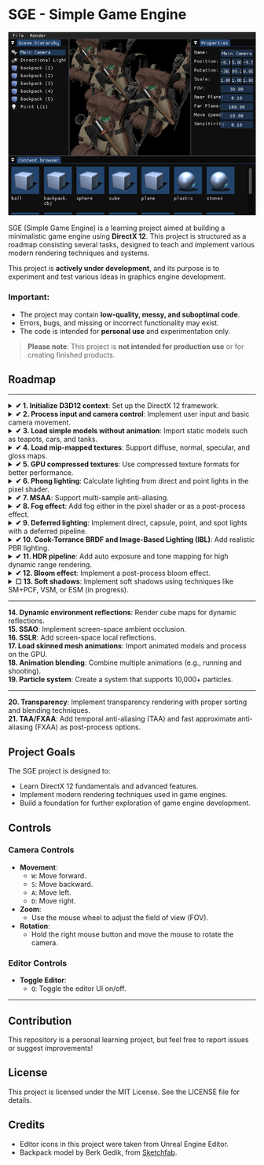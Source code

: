 # SGE - Simple Game Engine  

![Preview](https://github.com/ucpp/sge/blob/master/docs/preview.png)

SGE (Simple Game Engine) is a learning project aimed at building a minimalistic game engine using **DirectX 12**. This project is structured as a roadmap consisting several tasks, designed to teach and implement various modern rendering techniques and systems. 

This project is **actively under development**, and its purpose is to experiment and test various ideas in graphics engine development.  

### Important:  

- The project may contain **low-quality, messy, and suboptimal code**.  
- Errors, bugs, and missing or incorrect functionality may exist.  
- The code is intended for **personal use** and experimentation only.  

> **Please note**: This project is **not intended for production use** or for creating finished products.  

## Roadmap  
---
<details>
  <summary><strong>✔ 1. Initialize D3D12 context</strong>: Set up the DirectX 12 framework.</summary>
 
  ![First Triangle](https://github.com/ucpp/sge/blob/master/docs/first_triangle.png)

  [Last commit](https://github.com/ucpp/sge/commit/13da25b1de4a97eeb2f3149d05a9619258020e4b)
</details>
<details>
  <summary><strong>✔ 2. Process input and camera control</strong>: Implement user input and basic camera movement.</summary>
 
  ![Camera and Input](https://github.com/ucpp/sge/blob/master/docs/camera_and_input.gif)

  [Last commit](https://github.com/ucpp/sge/commit/ba4c22781d8f4f9242fe2f4917e1cb136106b02b)
</details>
<details>
  <summary><strong>✔ 3. Load simple models without animation</strong>: Import static models such as teapots, cars, and tanks.</summary>
 
  ![Models](https://github.com/ucpp/sge/blob/master/docs/load_model.gif)

  [Last commit](https://github.com/ucpp/sge/commit/97288dfe5bd48521b60c2f83586c5614c38b82e2)
</details>
<details>
  <summary><strong>✔ 4. Load mip-mapped textures</strong>: Support diffuse, normal, specular, and gloss maps.</summary>
 
  ![Textures](https://github.com/ucpp/sge/blob/master/docs/test_mips.gif)

</details>
<details>
  <summary><strong>✔ 5. GPU compressed textures</strong>: Use compressed texture formats for better performance.</summary>
 
  ![Textures](https://github.com/ucpp/sge/blob/master/docs/gpu_compressed_textures.png)

  [Last commit](https://github.com/ucpp/sge/commit/7f94cee0e085e4e762407c829d87ead4bfd991c2)

</details>

<details>
  <summary><strong>✔ 6. Phong lighting</strong>: Calculate lighting from direct and point lights in the pixel shader.</summary>

  ![Phong lighting](https://github.com/ucpp/sge/blob/master/docs/phong.gif)

  [Last commit](https://github.com/ucpp/sge/commit/fff8aa416b0fb9948be084802f2dd173c7df1e0b)
 
</details>
<details>
  <summary><strong>✔ 7. MSAA</strong>: Support multi-sample anti-aliasing.</summary>

  ![MSAA](https://github.com/ucpp/sge/blob/master/docs/msaa.png)

  [Last commit](https://github.com/ucpp/sge/commit/f62c52b29d1cff6fb0d903e2ca63036b8a65547d)

</details>
<details>
  <summary><strong>✔ 8. Fog effect</strong>: Add fog either in the pixel shader or as a post-process effect.</summary>
 
  ![Fog](https://github.com/ucpp/sge/blob/master/docs/fog.gif)

  [Last commit](https://github.com/ucpp/sge/commit/e9dd4b4625f0a0aff2d495b8370214d21d88713a)

</details>
<details>
  <summary><strong>✔ 9. Deferred lighting</strong>: Implement direct, capsule, point, and spot lights with a deferred pipeline.</summary>

  ![Deferred](https://github.com/ucpp/sge/blob/master/docs/deferred.gif)

</details>
<details>
  <summary><strong>✔ 10. Cook-Torrance BRDF and Image-Based Lighting (IBL)</strong>: Add realistic PBR lighting.</summary>

  ![BRDF](https://github.com/ucpp/sge/blob/master/docs/brdf.png)

</details>
<details>
  <summary><strong>✔ 11. HDR pipeline</strong>: Add auto exposure and tone mapping for high dynamic range rendering.</summary>

  ![BRDF](https://github.com/ucpp/sge/blob/master/docs/brdf.png)

</details>
<details>
  <summary><strong>✔ 12. Bloom effect</strong>: Implement a post-process bloom effect.</summary>

  ![Bloom](https://github.com/ucpp/sge/blob/master/docs/bloom.png)

</details>
 <details>
  <summary><strong>☐ 13. Soft shadows</strong>: Implement soft shadows using techniques like SM+PCF, VSM, or ESM (in progress).</summary>
  
</details>
   
---
  
**14. Dynamic environment reflections**: Render cube maps for dynamic reflections.  
**15. SSAO**: Implement screen-space ambient occlusion.  
**16. SSLR**: Add screen-space local reflections.  
**17. Load skinned mesh animations**: Import animated models and process on the GPU.  
**18. Animation blending**: Combine multiple animations (e.g., running and shooting).    
**19. Particle system**: Create a system that supports 10,000+ particles.  
  
--- 
  
**20. Transparency**: Implement transparency rendering with proper sorting and blending techniques.  
**21. TAA/FXAA**: Add temporal anti-aliasing (TAA) and fast approximate anti-aliasing (FXAA) as post-process options.

## Project Goals  

The SGE project is designed to:  
- Learn DirectX 12 fundamentals and advanced features.  
- Implement modern rendering techniques used in game engines.  
- Build a foundation for further exploration of game engine development.  

##  Controls
### Camera Controls
- **Movement**:
  - `W`: Move forward.
  - `S`: Move backward.
  - `A`: Move left.
  - `D`: Move right.
- **Zoom**:
  - Use the mouse wheel to adjust the field of view (FOV).
- **Rotation**:
  - Hold the right mouse button and move the mouse to rotate the camera.
### Editor Controls
- **Toggle Editor**:
  - `Q`: Toggle the editor UI on/off.
---
  
## Contribution
This repository is a personal learning project, but feel free to report issues or suggest improvements!

## License
This project is licensed under the MIT License. See the LICENSE file for details.

## Credits  
- Editor icons in this project were taken from Unreal Engine Editor.
- Backpack model by Berk Gedik, from [Sketchfab](https://sketchfab.com/3d-models/survival-guitar-backpack-low-poly-799f8c4511f84fab8c3f12887f7e6b36).
